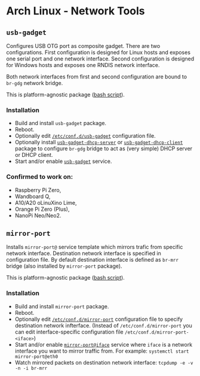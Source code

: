 # Arch Linux - Network Tools

## `usb-gadget`

Configures USB OTG port as composite gadget. There are two configurations.
First configuration is designed for Linux hosts and exposes one serial port and one network interface.
Second configuration is designed for Windows hosts and exposes one RNDIS network interface.

Both network interfaces from first and second configuration are bound to `br-gdg` network bridge.

This is platform-agnostic package ([bash script](usb-gadget/usb-gadget.sh)).

### Installation

- Build and install `usb-gadget` package.
- Reboot.
- Optionally edit [`/etc/conf.d/usb-gadget`](usb-gadget/env) configuration file.
- Optionally install [`usb-gadget-dhcp-server`](usb-gadget/50-br-gdg-dhcp-server.network) or
  [`usb-gadget-dhcp-client`](usb-gadget/50-br-gdg-dhcp-client.network) package to configure `br-gdg` bridge
  to act as (very simple) DHCP server or DHCP client.
- Start and/or enable [`usb-gadget`](usb-gadget/usb-gadget.service) service.

### Confirmed to work on:

- Raspberry Pi Zero,
- Wandboard Q,
- A10/A20 oLinuXino Lime,
- Orange Pi Zero (Plus),
- NanoPi Neo/Neo2.

## `mirror-port`

Installs `mirror-port@` service template which mirrors trafic from specific network interface.
Destination network interface is specified in configuration file.
By default destination interface is defined as `br-mrr` bridge (also installed by `mirror-port` package).

This is platform-agnostic package ([bash script](mirror-port/mirror-port.sh)).

### Installation

- Build and install `mirror-port` package.
- Reboot.
- Optionally edit [`/etc/conf.d/mirror-port`](mirror-port/env)
  configuration file to specify destination network infterface.
  (Instead of `/etc/conf.d/mirror-port` you can edit interface-specific configuration file
  `/etc/conf.d/mirror-port-<iface>`)
- Start and/or enable [`mirror-port@iface`](mirror-port/mirror-port@.service) service
  where `iface` is a network interface you want to mirror traffic from. For example:
  `systemctl start mirror-port@eth0`
- Watch mirrored packets on destination network interface: `tcpdump -e -v -n -i br-mrr`
